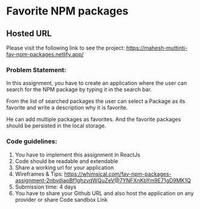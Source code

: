 
# Favorite NPM packages

## Hosted URL

Please visit the following link to see the project: https://mahesh-muttinti-fav-npm-packages.netlify.app/

### Problem Statement:

In this assignment, you have to create an application where the user can search for the NPM package by typing it in the search bar.

From the list of searched packages the user can select a Package as its favorite and write a description why it is favorite.

He can add multiple packages as favorites. And the favorite packages should be persisted in the local storage.

### Code guidelines:
1. You  have to implement this assignment in ReactJs
2. Code should be readable and extendable 
3. Share a working url for your application
4. Wireframes & Tips:  https://whimsical.com/fav-npm-packages-assignment-2nbvdiapBf1ghzvdWQuZeV@7YNFXnKbYm9E71gD9MK1Q
5. Submission time: 4 days
6. You have to share your Github URL and also host the application on any provider or share Code sandbox Link




